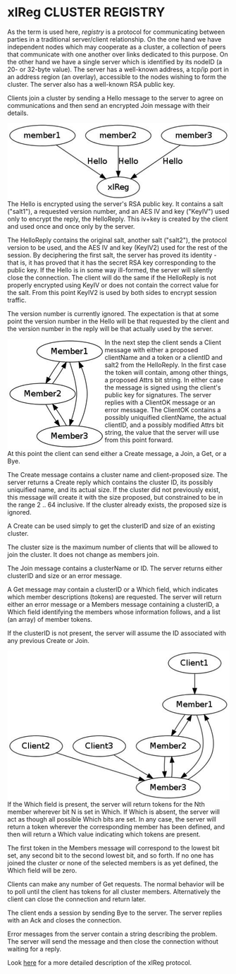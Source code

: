 <h1 class="libTop">xlReg CLUSTER REGISTRY</h1>

As the term is used here, *registry* is a protocol for communicating
between parties in a traditional server/client relationship.  On the
one hand we have independent nodes which may cooperate as a cluster,
a collection of peers that communicate with one another over links
dedicated to this purpose.  On the other hand we have a single server
which is identified by its nodeID (a 20- or 32-byte value).  The
server has a well-known address, a tcp/ip port in an address region
(an overlay), accessible to the nodes wishing to form the cluster.  The
server also has a well-known RSA public key.

Clients join a cluster by sending a Hello message to the server to agree
on communications and then send an encrypted Join message with their
details.

<img src="img/xl-registration.jpg" alt="xl-registration" style="float:right">

The Hello is encrypted using the server's RSA public key.  It contains a
salt ("salt1"), a requested version number, and an AES IV and key ("KeyIV")
used only to encrypt the reply, the HelloReply.  This iv+key is created by
the client and used once and once only by the server.

The HelloReply contains the original salt, another salt ("salt2"), the
protocol version to be used, and the AES IV and key (KeyIV2) used for
the rest of the session.   By deciphering the first salt, the server has
proved its identity - that is, it has proved that it has the secret RSA
key corresponding to the public key.  If the Hello is in some way ill-formed,
the server will silently close the connection.  The client will do the same
if the HelloReply is not properly encrypted using KeyIV or does not contain
the correct value for the salt.  From this point KeyIV2 is used by both sides
to encrypt session traffic.

The version number is currently ignored.  The expectation is that
at some point the version number in the Hello will be that requested by
the client and the version number in the reply will be that actually used
by the server.

<img src="img/simple-cluster.jpg" alt="simple-cluster" style="float:left">

In the next step the client sends a Client message with either a proposed
clientName and a token or a clientID and salt2 from the HelloReply.  In the
first case the token will contain, among other things, a proposed
Attrs bit string.  In either case the message is signed using the
client's public key for signatures.  The server replies with a ClientOK
message or an error message.  The ClientOK contains a possibly
uniquified clientName, the actual clientID, and a possibly modified Attrs
bit string, the value that the server will use from this point forward.

At this point the client can send either a Create message, a Join, a
Get, or a Bye.

The Create message contains a cluster name and client-proposed size.
The server returns a Create reply which contains the cluster ID, its
possibly uniquified name, and its actual size.  If the cluster did
not previously exist, this message will create it with the size proposed,
but constrained to be in the range 2 .. 64 inclusive.  If the cluster
already exists, the proposed size is ignored.

A Create can be used simply to get the clusterID and size of an existing
cluster.

The cluster size is the maximum number of clients that will be allowed
to join the cluster.  It does not change as members join.

The Join message contains a clusterName or ID.  The server returns
either clusterID and size or an error message.

A Get message may contain a clusterID or a Which field, which indicates
which member descriptions (tokens) are requested.  The server will
return either an error message or a Members message containing a
clusterID, a Which field identifying the members whose information
follows, and a list (an array) of member tokens.

If the clusterID is not present, the server will assume the ID associated
with any previous Create or Join.

<img src="img/cluster-with-clients.jpg" alt="cluster-with-clients" style="float:right">

If the Which field is present, the server will return tokens for the Nth
member wherever bit N is set in Which.  If Which is absent, the server
will act as though all possible Which bits are set.  In any case, the
server will return a token wherever the corresponding member has been
defined, and then will return a Which value indicating which tokens are
present.

The first token in the Members message will correspond to the lowest bit
set, any second bit to the second lowest bit, and so forth.  If no one
has joined the cluster or none of the selected members is as yet defined,
the Which field will be zero.

Clients can make any number of Get requests.  The normal behavior will
be to poll until the client has tokens for all cluster members.
Alternatively the client can close the connection and return later.

The client ends a session by sending Bye to the server.  The server
replies with an Ack and closes the connection.

Error messages from the server contain a string describing the problem.
The server will send the message and then close the connection without
waiting for a reply.

Look [here](xlReg_protocol.html) for a more detailed description of the
xlReg protocol.
